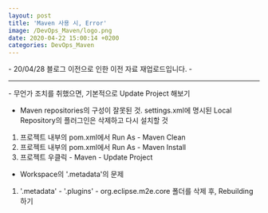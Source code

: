 ```yaml
---
layout: post
title: 'Maven 사용 시, Error'
image: /DevOps_Maven/logo.png
date: 2020-04-22 15:00:14 +0200
categories: DevOps_Maven
---
```



\- 20/04/28 블로그 이전으로 인한 이전 자료 재업로드입니다. -



* * *

\- 무언가 조치를 취했으면, 기본적으로 Update Project 해보기  
  
  
- Maven repositories의 구성이 잘못된 것. settings.xml에 명시된 Local Repository의 플러그인은 삭제하고 다시 설치할 것   
1. 프로젝트 내부의 pom.xml에서 Run As - Maven Clean   
2. 프로젝트 내부의 pom.xml에서 Run As - Maven Install   
3. 프로젝트 우클릭 - Maven - Update Project   
  
  
- Workspace의 '.metadata'의 문제   
1. '.metadata' - '.plugins' - org.eclipse.m2e.core 폴더를 삭제 후, Rebuilding 하기


